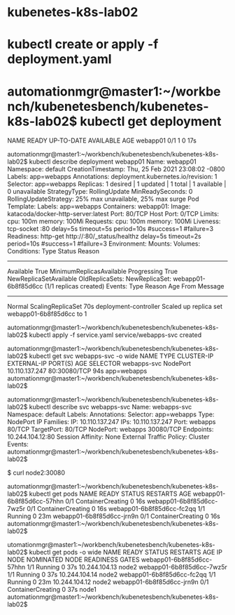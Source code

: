# kubenetes-k8s-lab02
# kubectl create or apply -f deployment.yaml
# automationmgr@master1:~/workbench/kubenetesbench/kubenetes-k8s-lab02$ kubectl get deployment
NAME       READY   UP-TO-DATE   AVAILABLE   AGE
webapp01   0/1     1            0           17s


automationmgr@master1:~/workbench/kubenetesbench/kubenetes-k8s-lab02$ kubectl describe deployment webapp01
Name:                   webapp01
Namespace:              default
CreationTimestamp:      Thu, 25 Feb 2021 23:08:02 -0800
Labels:                 app=webapps
Annotations:            deployment.kubernetes.io/revision: 1
Selector:               app=webapps
Replicas:               1 desired | 1 updated | 1 total | 1 available | 0 unavailable
StrategyType:           RollingUpdate
MinReadySeconds:        0
RollingUpdateStrategy:  25% max unavailable, 25% max surge
Pod Template:
  Labels:  app=webapps
  Containers:
   webapp01:
    Image:      katacoda/docker-http-server:latest
    Port:       80/TCP
    Host Port:  0/TCP
    Limits:
      cpu:     100m
      memory:  100Mi
    Requests:
      cpu:        100m
      memory:     100Mi
    Liveness:     tcp-socket :80 delay=5s timeout=5s period=10s #success=1 #failure=3
    Readiness:    http-get http://:80/_status/healthz delay=5s timeout=2s period=10s #success=1 #failure=3
    Environment:  <none>
    Mounts:       <none>
  Volumes:        <none>
Conditions:
  Type           Status  Reason
  ----           ------  ------
  Available      True    MinimumReplicasAvailable
  Progressing    True    NewReplicaSetAvailable
OldReplicaSets:  <none>
NewReplicaSet:   webapp01-6b8f85d6cc (1/1 replicas created)
Events:
  Type    Reason             Age   From                   Message
  ----    ------             ----  ----                   -------
  Normal  ScalingReplicaSet  70s   deployment-controller  Scaled up replica set webapp01-6b8f85d6cc to 1


automationmgr@master1:~/workbench/kubenetesbench/kubenetes-k8s-lab02$ kubectl apply -f service.yaml 
service/webapps-svc created

automationmgr@master1:~/workbench/kubenetesbench/kubenetes-k8s-lab02$ kubectl get svc webapps-svc -o wide
NAME          TYPE       CLUSTER-IP       EXTERNAL-IP   PORT(S)        AGE   SELECTOR
webapps-svc   NodePort   10.110.137.247   <none>        80:30080/TCP   94s   app=webapps
automationmgr@master1:~/workbench/kubenetesbench/kubenetes-k8s-lab02$ 


automationmgr@master1:~/workbench/kubenetesbench/kubenetes-k8s-lab02$ kubectl describe svc webapps-svc
Name:                     webapps-svc
Namespace:                default
Labels:                   <none>
Annotations:              <none>
Selector:                 app=webapps
Type:                     NodePort
IP Families:              <none>
IP:                       10.110.137.247
IPs:                      10.110.137.247
Port:                     webapps  80/TCP
TargetPort:               80/TCP
NodePort:                 webapps  30080/TCP
Endpoints:                10.244.104.12:80
Session Affinity:         None
External Traffic Policy:  Cluster
Events:                   <none>
automationmgr@master1:~/workbench/kubenetesbench/kubenetes-k8s-lab02$ 

$ curl node2:30080


automationmgr@master1:~/workbench/kubenetesbench/kubenetes-k8s-lab02$ kubectl get pods
NAME                        READY   STATUS              RESTARTS   AGE
webapp01-6b8f85d6cc-57hhn   0/1     ContainerCreating   0          16s
webapp01-6b8f85d6cc-7wz5r   0/1     ContainerCreating   0          16s
webapp01-6b8f85d6cc-fc2qq   1/1     Running             0          23m
webapp01-6b8f85d6cc-jrn9n   0/1     ContainerCreating   0          16s
automationmgr@master1:~/workbench/kubenetesbench/kubenetes-k8s-lab02$ 


utomationmgr@master1:~/workbench/kubenetesbench/kubenetes-k8s-lab02$ kubectl get pods -o wide
NAME                        READY   STATUS              RESTARTS   AGE   IP              NODE    NOMINATED NODE   READINESS GATES
webapp01-6b8f85d6cc-57hhn   1/1     Running             0          37s   10.244.104.13   node2   <none>           <none>
webapp01-6b8f85d6cc-7wz5r   1/1     Running             0          37s   10.244.104.14   node2   <none>           <none>
webapp01-6b8f85d6cc-fc2qq   1/1     Running             0          23m   10.244.104.12   node2   <none>           <none>
webapp01-6b8f85d6cc-jrn9n   0/1     ContainerCreating   0          37s   <none>          node1   <none>           <none>
automationmgr@master1:~/workbench/kubenetesbench/kubenetes-k8s-lab02$ 

